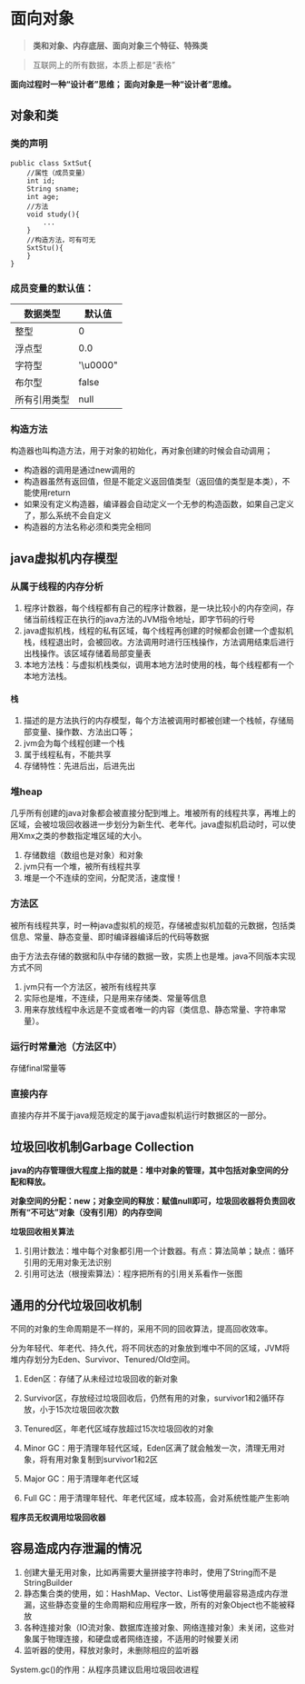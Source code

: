 # 面向对象

>**类和对象、内存底层、面向对象三个特征、特殊类**

> 互联网上的所有数据，本质上都是“表格”

**面向过程时一种“设计者”思维；   面向对象是一种“设计者”思维。**

## 对象和类

### 类的声明

```
public class SxtSut{
    //属性（成员变量）
    int id;
    String sname;
    int age;
    //方法
    void study(){
        ...
    }
    //构造方法，可有可无
    SxtStu(){
    }
}
```
### 成员变量的默认值：

数据类型|默认值
--|-|
整型|0
浮点型|0.0
字符型|'\u0000"
布尔型|false
所有引用类型|null

### 构造方法

构造器也叫构造方法，用于对象的初始化，再对象创建的时候会自动调用；

* 构造器的调用是通过new调用的
* 构造器虽然有返回值，但是不能定义返回值类型（返回值的类型是本类），不能使用return
* 如果没有定义构造器，编译器会自动定义一个无参的构造函数，如果自己定义了，那么系统不会自定义
* 构造器的方法名称必须和类完全相同

## java虚拟机内存模型

### 从属于线程的内存分析

1. 程序计数器，每个线程都有自己的程序计数器，是一块比较小的内存空间，存储当前线程正在执行的java方法的JVM指令地址，即字节码的行号
2. java虚拟机栈，线程的私有区域，每个线程再创建的时候都会创建一个虚拟机栈，线程退出时，会被回收。方法调用时进行压栈操作，方法调用结束后进行出栈操作。该区域存储着局部变量表
3. 本地方法栈：与虚拟机栈类似，调用本地方法时使用的栈，每个线程都有一个本地方法栈。

#### 栈

1. 描述的是方法执行的内存模型，每个方法被调用时都被创建一个栈帧，存储局部变量、操作数、方法出口等；
2. jvm会为每个线程创建一个栈
3. 属于线程私有，不能共享
4. 存储特性：先进后出，后进先出

### 堆heap

几乎所有创建的java对象都会被直接分配到堆上。堆被所有的线程共享，再堆上的区域，会被垃圾回收器进一步划分为新生代、老年代。java虚拟机启动时，可以使用Xmx之类的参数指定堆区域的大小。

1. 存储数组（数组也是对象）和对象
2. jvm只有一个堆，被所有线程共享
3. 堆是一个不连续的空间，分配灵活，速度慢！

### 方法区

被所有线程共享，时一种java虚拟机的规范，存储被虚拟机加载的元数据，包括类信息、常量、静态变量、即时编译器编译后的代码等数据

由于方法去存储的数据和队中存储的数据一致，实质上也是堆。java不同版本实现方式不同

1. jvm只有一个方法区，被所有线程共享
2. 实际也是堆，不连续，只是用来存储类、常量等信息
3. 用来存放线程中永远是不变或者唯一的内容（类信息、静态常量、字符串常量）。

### 运行时常量池（方法区中）

存储final常量等

### 直接内存

直接内存并不属于java规范规定的属于java虚拟机运行时数据区的一部分。

## 垃圾回收机制Garbage Collection

**java的内存管理很大程度上指的就是：堆中对象的管理，其中包括对象空间的分配和释放。**


**对象空间的分配：new；对象空间的释放：赋值null即可，垃圾回收器将负责回收所有“不可达”对象（没有引用）的内存空间**

**垃圾回收相关算法**

1. 引用计数法：堆中每个对象都引用一个计数器。有点：算法简单；缺点：循环引用的无用对象无法识别
2. 引用可达法（根搜索算法）：程序把所有的引用关系看作一张图

## 通用的分代垃圾回收机制

不同的对象的生命周期是不一样的，采用不同的回收算法，提高回收效率。

分为年轻代、年老代、持久代，将不同状态的对象放到堆中不同的区域，JVM将堆内存划分为Eden、Survivor、Tenured/Old空间。

1. Eden区：存储了从未经过垃圾回收的新对象
2. Survivor区，存放经过垃圾回收后，仍然有用的对象，survivor1和2循环存放，小于15次垃圾回收次数
3. Tenured区，年老代区域存放超过15次垃圾回收的对象

1. Minor GC：用于清理年轻代区域，Eden区满了就会触发一次，清理无用对象，将有用对象复制到survivor1和2区
2. Major GC：用于清理年老代区域
3. Full GC：用于清理年轻代、年老代区域，成本较高，会对系统性能产生影响

**程序员无权调用垃圾回收器**

## 容易造成内存泄漏的情况

1. 创建大量无用对象，比如再需要大量拼接字符串时，使用了String而不是StringBuilder
2. 静态集合类的使用，如：HashMap、Vector、List等使用最容易造成内存泄漏，这些静态变量的生命周期和应用程序一致，所有的对象Object也不能被释放
3. 各种连接对象（IO流对象、数据库连接对象、网络连接对象）未关闭，这些对象属于物理连接，和硬盘或者网络连接，不适用的时候要关闭
4. 监听器的使用，释放对象时，未删除相应的监听器

System.gc()的作用：从程序员建议启用垃圾回收进程



